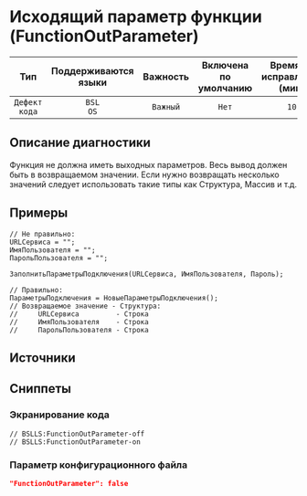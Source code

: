 # Исходящий параметр функции (FunctionOutParameter)

 Тип | Поддерживаются<br>языки | Важность | Включена<br>по умолчанию | Время на<br>исправление (мин) | Тэги 
 :-: | :-: | :-: | :-: | :-: | :-: 
 `Дефект кода` | `BSL`<br>`OS` | `Важный` | `Нет` | `10` | `design` 

<!-- Блоки выше заполняются автоматически, не трогать -->
## Описание диагностики
<!-- Описание диагностики заполняется вручную. Необходимо понятным языком описать смысл и схему работу -->

Функция не должна иметь выходных параметров. Весь вывод должен быть в возвращаемом значении. Если нужно возвращать несколько значений следует использовать такие типы как Структура, Массив и т.д.

## Примеры
<!-- В данном разделе приводятся примеры, на которые диагностика срабатывает, а также можно привести пример, как можно исправить ситуацию -->

```bsl
// Не правильно: 
URLСервиса = "";
ИмяПользователя = "";
ПарольПользователя = "";

ЗаполнитьПараметрыПодключения(URLСервиса, ИмяПользователя, Пароль);

// Правильно: 
ПараметрыПодключения = НовыеПараметрыПодключения();
// Возвращаемое значение - Структура:
//     URLСервиса         - Строка
//     ИмяПользователя    - Строка
//     ПарольПользователя - Строка
```

## Источники
<!-- Необходимо указывать ссылки на все источники, из которых почерпнута информация для создания диагностики -->
<!-- Примеры источников

* Источник: [Стандарт: Тексты модулей](https://its.1c.ru/db/v8std#content:456:hdoc)
* Полезная информация: [Отказ от использования модальных окон](https://its.1c.ru/db/metod8dev#content:5272:hdoc)
* Источник: [Cognitive complexity, ver. 1.4](https://www.sonarsource.com/docs/CognitiveComplexity.pdf) -->

## Сниппеты

<!-- Блоки ниже заполняются автоматически, не трогать -->
### Экранирование кода

```bsl
// BSLLS:FunctionOutParameter-off
// BSLLS:FunctionOutParameter-on
```

### Параметр конфигурационного файла

```json
"FunctionOutParameter": false
```
